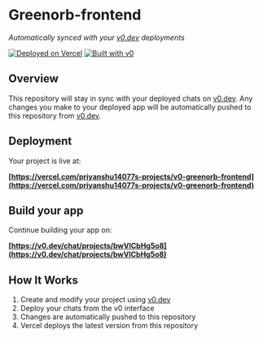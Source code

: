 # Greenorb-frontend

*Automatically synced with your [v0.dev](https://v0.dev) deployments*

[![Deployed on Vercel](https://img.shields.io/badge/Deployed%20on-Vercel-black?style=for-the-badge&logo=vercel)](https://vercel.com/priyanshu14077s-projects/v0-greenorb-frontend)
[![Built with v0](https://img.shields.io/badge/Built%20with-v0.dev-black?style=for-the-badge)](https://v0.dev/chat/projects/bwVlCbHg5o8)

## Overview

This repository will stay in sync with your deployed chats on [v0.dev](https://v0.dev).
Any changes you make to your deployed app will be automatically pushed to this repository from [v0.dev](https://v0.dev).

## Deployment

Your project is live at:

**[https://vercel.com/priyanshu14077s-projects/v0-greenorb-frontend](https://vercel.com/priyanshu14077s-projects/v0-greenorb-frontend)**

## Build your app

Continue building your app on:

**[https://v0.dev/chat/projects/bwVlCbHg5o8](https://v0.dev/chat/projects/bwVlCbHg5o8)**

## How It Works

1. Create and modify your project using [v0.dev](https://v0.dev)
2. Deploy your chats from the v0 interface
3. Changes are automatically pushed to this repository
4. Vercel deploys the latest version from this repository